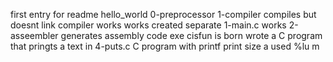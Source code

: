 first entry for readme hello_world
0-preprocessor
1-compiler compiles but doesnt link
compiler works
works
created separate 1-main.c works
2-asseembler generates assembly code
exe cisfun is born
wrote a C program that pringts a text in 4-puts.c
C program with printf
print size
a
used %lu
m
